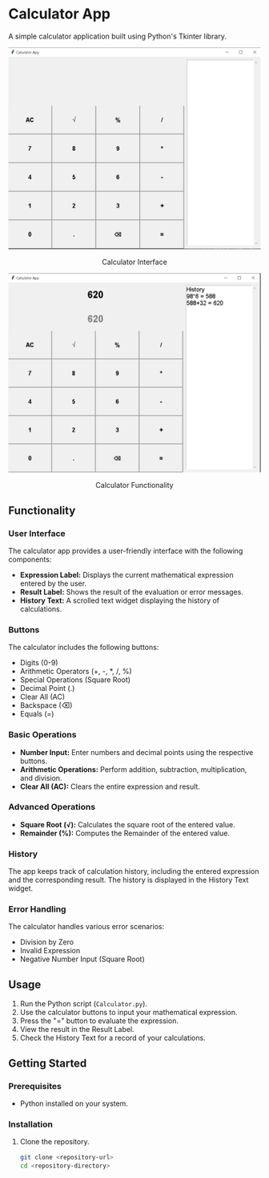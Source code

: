 # Calculator App

A simple calculator application built using Python's Tkinter library.

![Calculator Interface](<Pics/pic1.png>)

<p align="center"> Calculator Interface </p>

![Calculator Functionality](<Pics/pic2.png>)

<p align="center"> Calculator Functionality </p>

## Functionality

### User Interface

The calculator app provides a user-friendly interface with the following components:

- **Expression Label:** Displays the current mathematical expression entered by the user.
- **Result Label:** Shows the result of the evaluation or error messages.
- **History Text:** A scrolled text widget displaying the history of calculations.

### Buttons

The calculator includes the following buttons:

- Digits (0-9)
- Arithmetic Operators (+, -, *, /, %)
- Special Operations (Square Root)
- Decimal Point (.)
- Clear All (AC)
- Backspace (⌫)
- Equals (=)

### Basic Operations

- **Number Input:** Enter numbers and decimal points using the respective buttons.
- **Arithmetic Operations:** Perform addition, subtraction, multiplication, and division.
- **Clear All (AC):** Clears the entire expression and result.

### Advanced Operations

- **Square Root (√):** Calculates the square root of the entered value.
- **Remainder (%):** Computes the Remainder of the entered value.

### History

The app keeps track of calculation history, including the entered expression and the corresponding result. The history is displayed in the History Text widget.

### Error Handling

The calculator handles various error scenarios:

- Division by Zero
- Invalid Expression
- Negative Number Input (Square Root)

## Usage

1. Run the Python script (`Calculator.py`).
2. Use the calculator buttons to input your mathematical expression.
3. Press the "=" button to evaluate the expression.
4. View the result in the Result Label.
5. Check the History Text for a record of your calculations.

## Getting Started

### Prerequisites

- Python installed on your system.

### Installation

1. Clone the repository.

   ``` bash
   git clone <repository-url>
   cd <repository-directory>
    ```
